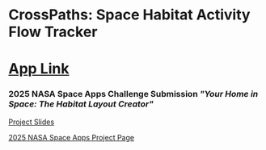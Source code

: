 # CrossPaths: Space Habitat Activity Flow Tracker
# [App Link](nasa-2025-eta.vercel.app)
### 2025 NASA Space Apps Challenge Submission ***"Your Home in Space: The Habitat Layout Creator"***

[Project Slides]()

[2025 NASA Space Apps Project Page](https://www.spaceappschallenge.org/2025/find-a-team/geobrains2/?tab=project)
